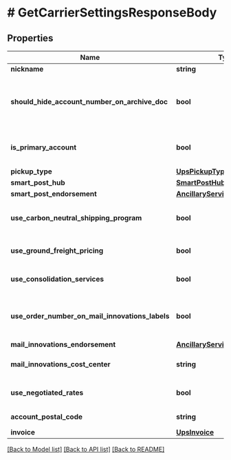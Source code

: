 # # GetCarrierSettingsResponseBody

## Properties

Name | Type | Description | Notes
------------ | ------------- | ------------- | -------------
**nickname** | **string** | nickname | [optional] 
**should_hide_account_number_on_archive_doc** | **bool** | Indicates if the account number should be hidden on the archive documentation | [optional] 
**is_primary_account** | **bool** | Indicates if this is the primary UPS account | [optional] 
**pickup_type** | [**UpsPickupType**](UpsPickupType.md) |  | [optional] 
**smart_post_hub** | [**SmartPostHub**](SmartPostHub.md) |  | [optional] 
**smart_post_endorsement** | [**AncillaryServiceEndorsement**](AncillaryServiceEndorsement.md) |  | [optional] 
**use_carbon_neutral_shipping_program** | **bool** | The use carbon neutral shipping program | [optional] 
**use_ground_freight_pricing** | **bool** | The use ground freight pricing | [optional] 
**use_consolidation_services** | **bool** | The use consolidation services | [optional] 
**use_order_number_on_mail_innovations_labels** | **bool** | The use order number on mail innovations labels | [optional] 
**mail_innovations_endorsement** | [**AncillaryServiceEndorsement**](AncillaryServiceEndorsement.md) |  | [optional] 
**mail_innovations_cost_center** | **string** | mail innovations cost center | [optional] 
**use_negotiated_rates** | **bool** | The use negotiated rates | [optional] 
**account_postal_code** | **string** | account postal code | [optional] 
**invoice** | [**UpsInvoice**](UpsInvoice.md) | The invoice | [optional] 

[[Back to Model list]](../../README.md#documentation-for-models) [[Back to API list]](../../README.md#documentation-for-api-endpoints) [[Back to README]](../../README.md)


